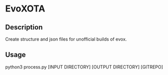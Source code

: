 # EvoXOTA

## Description

Create structure and json files for unofficial builds of evox.

## Usage

python3 process.py [INPUT DIRECTORY] [OUTPUT DIRECTORY] [GITREPO]
